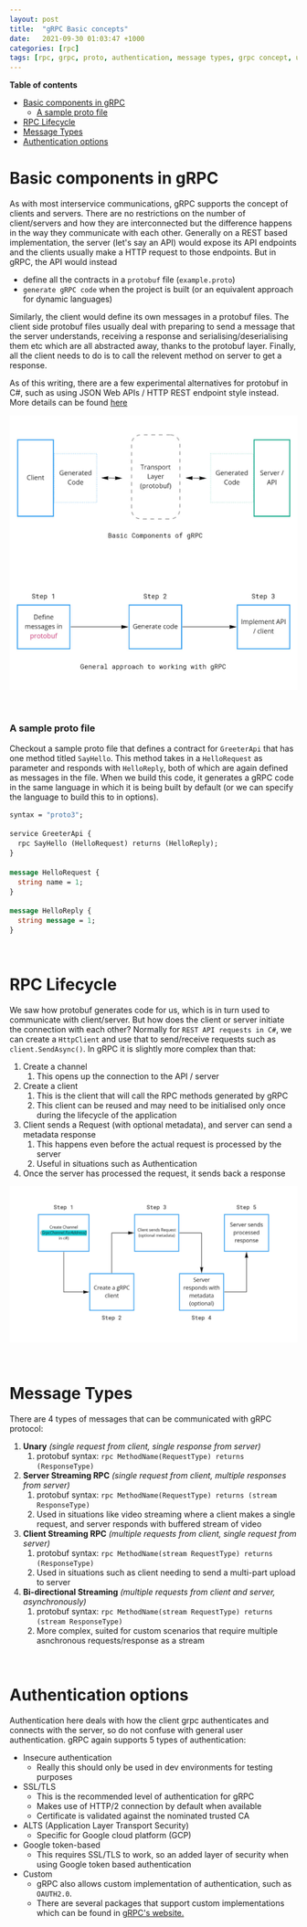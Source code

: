 ```yaml
---
layout: post
title:  "gRPC Basic concepts"
date:   2021-09-30 01:03:47 +1000
categories: [rpc]
tags: [rpc, grpc, proto, authentication, message types, grpc concept, unary, auth]
---
```


**Table of contents**
- [Basic components in gRPC](#basic-components-in-grpc)
    - [A sample proto file](#a-sample-proto-file)
- [RPC Lifecycle](#rpc-lifecycle)
- [Message Types](#message-types)
- [Authentication options](#authentication-options)

# Basic components in gRPC

As with most interservice communications, gRPC supports the concept of clients and servers. There are no restrictions on the number of client/servers and how they are interconnected but the difference happens in the way they communicate with each other. Generally on a REST based implementation, the server (let's say an API) would expose its API endpoints and the clients usually make a HTTP request to those endpoints. But in gRPC, the API would instead 
- define all the contracts in a `protobuf` file (`example.proto`)
- `generate gRPC code` when the project is built (or an equivalent approach for dynamic languages)

Similarly, the client would define its own messages in a protobuf files. The client side protobuf files usually deal with preparing to send a message that the server understands, receiving a response and serialising/deserialising them etc which are all abstracted away, thanks to the protobuf layer. Finally, all the client needs to do is to call the relevent method on server to get a response.  

As of this writing, there are a few experimental alternatives for protobuf in C#, such as using JSON Web APIs / HTTP REST endpoint style instead. More details can be found [here](https://docs.microsoft.com/en-us/aspnet/core/grpc/httpapi?view=aspnetcore-5.0)

![Basic components of gRPC](/assets/images/grpc/gRPC-components.jpg)

&nbsp;&nbsp;&nbsp;

### A sample proto file
Checkout a sample proto file that defines a contract for `GreeterApi` that has one method titled `SayHello`. This method takes in a `HelloRequest` as parameter and responds with `HelloReply`, both of which are again defined as messages in the file. When we build this code, it generates a gRPC code in the same language in which it is being built by default (or we can specify the language to build this to in options). 

```proto
syntax = "proto3";

service GreeterApi {
  rpc SayHello (HelloRequest) returns (HelloReply);
}

message HelloRequest {
  string name = 1;
}

message HelloReply {
  string message = 1;
}
```

&nbsp;&nbsp;&nbsp;

# RPC Lifecycle


We saw how protobuf generates code for us, which is in turn used to communicate with client/server. But how does the client or server initiate the connection with each other? Normally for `REST API requests in C#`, we can create a `HttpClient` and use that to send/receive requests such as `client.SendAsync()`. In gRPC it is slightly more complex than that: 
1. Create a channel
   1. This opens up the connection to the API / server
2. Create a client
   1. This is the client that will call the RPC methods generated by gRPC
   2. This client can be reused and may need to be initialised only once during the lifecycle of the application
3. Client sends a Request (with optional metadata), and server can send a metadata response 
   1. This happens even before the actual request is processed by the server
   2. Useful in situations such as Authentication
4. Once the server has processed the request, it sends back a response

![RPC-lifecycle](/assets/images/grpc/RPC-lifecycle.jpg)

&nbsp;&nbsp;&nbsp;

# Message Types

There are 4 types of messages that can be communicated with gRPC protocol:
1. **Unary** *(single request from client, single response from server)*
   1. protobuf syntax:  `rpc MethodName(RequestType) returns (ResponseType)`
2. **Server Streaming RPC** *(single request from client, multiple responses from server)*
   1. protobuf syntax: `rpc MethodName(RequestType) returns (stream ResponseType)`
   2. Used in situations like video streaming where a client makes a single request, and server responds with buffered stream of video
3. **Client Streaming RPC** *(multiple requests from client, single request from server)*
   1. protobuf syntax: `rpc MethodName(stream RequestType) returns (ResponseType)`
   2. Used in situations such as client needing to send a multi-part upload to server
4. **Bi-directional Streaming** *(multiple requests from client and server, asynchronously)*
   1. protobuf syntax: `rpc MethodName(stream RequestType) returns (stream ResponseType)`
   2. More complex, suited for custom scenarios that require multiple asnchronous requests/response as a stream

&nbsp;&nbsp;&nbsp;

# Authentication options

Authentication here deals with how the client grpc authenticates and connects with the server, so do not confuse with general user authentication. gRPC again supports 5 types of authentication:
- Insecure authentication
  - Really this should only be used in dev environments for testing purposes
- SSL/TLS
  - This is the recommended level of authentication for gRPC
  - Makes use of HTTP/2 connection by default when available
  - Certificate is validated against the nominated trusted CA
- ALTS (Application Layer Transport Security)
  - Specific for Google cloud platform (GCP)
- Google token-based 
  - This requires SSL/TLS to work, so an added layer of security when using Google token based authentication
- Custom
  - gRPC also allows custom implementation of authentication, such as `OAUTH2.0`. 
  - There are several packages that support custom implementations which can be found in [gRPC's website.](https://grpc.io/docs/guides/auth/)